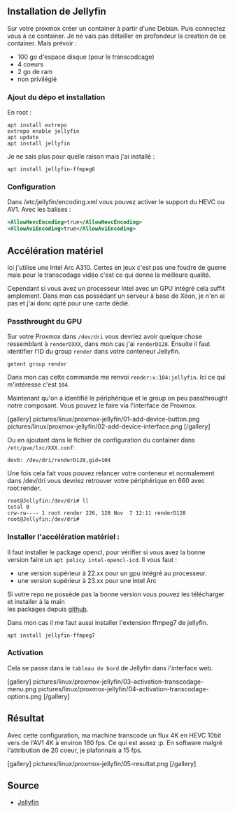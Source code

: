 ## Installation de Jellyfin
Sur votre proxmox créer un container à partir d'une Debian. 
Puis connectez vous à ce container. 
Je ne vais pas détailler en profondeur la creation de ce container. 
Mais prévoir : 
- 100 go d'espace disque (pour le transcodcage)
- 4 coeurs
- 2 go de ram
- non privilégié

### Ajout du dépo et installation

En root : 

~~~shell
apt install extrepo
extrepo enable jellyfin
apt update
apt install jellyfin
~~~

Je ne sais plus pour quelle raison mais j'ai installé :

~~~shell
apt install jellyfin-ffmpeg6
~~~

### Configuration 

Dans /etc/jellyfin/encoding.xml vous pouvez activer le support du HEVC ou AV1. 
Avec les balises :

~~~xml
<AllowHevcEncoding>true</AllowHevcEncoding>
<AllowAv1Encoding>true</AllowAv1Encoding>
~~~

## Accélération matériel 

Ici j'utilise une Intel Arc A310. 
Certes en jeux c'est pas une foudre de guerre mais pour le transcodage 
vidéo c'est ce qui donne la meilleure qualité. 

Cependant si vous avez un processeur Intel avec un GPU intégré cela 
suffit amplement. Dans mon cas possédant un serveur à base de Xéon, 
je n'en ai pas et j'ai donc opté pour une carte dédié. 

### Passthrought du GPU

Sur votre Proxmox dans `/dev/dri` vous devriez avoir quelque chose ressemblant 
à `renderDXXX`, dans mon cas j'ai `renderD128`. 
Ensuite il faut identifier l'ID du group `render` dans votre conteneur Jellyfin. 

~~~shell
getent group render
~~~

Dans mon cas cette commande me renvoi `render:x:104:jellyfin`. Ici ce qui m'intéresse c'est `104`.

Maintenant qu'on a identifié le périphérique et le group on peu 
passthrought notre composant. Vous pouvez le faire via l'interface de Proxmox.

[gallery]
pictures/linux/proxmox-jellyfin/01-add-device-button.png
pictures/linux/proxmox-jellyfin/02-add-device-interface.png
[/gallery]

Ou en ajoutant dans le fichier de configuration du container 
dans `/etc/pve/lxc/XXX.conf`:

~~~shell
dev0: /dev/dri/renderD128,gid=104
~~~

Une fois cela fait vous pouvez relancer votre conteneur et normalement 
dans /dev/dri vous devriez retrouver votre périphérique en 660 
avec root:render. 

~~~shell
root@Jellyfin:/dev/dri# ll
total 0
crw-rw---- 1 root render 226, 128 Nov  7 12:11 renderD128
root@Jellyfin:/dev/dri# 
~~~

### Installer l'accélération matériel :

Il faut installer le package opencl, pour vérifier si vous avez la 
bonne version faire un `apt policy intel-opencl-icd`. 
Il vous faut :
- une version supérieur à 22.xx pour un gpu intégré au processeur.
- une version supérieur à 23.xx pour une intel Arc

Si votre repo ne possède pas la bonne version vous pouvez les télécharger et installer à la main  
les packages depuis [github](https://github.com/intel/compute-runtime/releases). 

Dans mon cas il me faut aussi installer l'extension ffmpeg7 de jellyfin.

~~~shell
apt install jellyfin-ffmpeg7
~~~

### Activation

Cela se passe dans le `tableau de bord` de Jellyfin dans l'interface web. 

[gallery]
pictures/linux/proxmox-jellyfin/03-activation-transcodage-menu.png
pictures/linux/proxmox-jellyfin/04-activation-transcodage-options.png
[/gallery]

## Résultat
Avec cette configuration, ma machine transcode un flux 4K en 
HEVC 10bit vers de l'AV1 4K à environ 180 fps. Ce qui est assez :p. 
En software malgré l'attribution de 20 coeur, je plafonnais a 15 fps. 

[gallery]
pictures/linux/proxmox-jellyfin/05-resultat.png
[/gallery]


## Source

* [Jellyfin](https://jellyfin.org/docs/general/administration/hardware-acceleration/)

